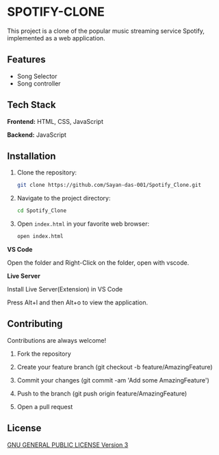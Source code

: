 
# SPOTIFY-CLONE 

This project is a clone of the popular music streaming service Spotify, implemented as a web application.

## Features

- Song Selector
- Song controller

## Tech Stack

**Frontend:** HTML, CSS, JavaScript

**Backend:** JavaScript


## Installation
1. Clone the repository:
    ```bash
    git clone https://github.com/Sayan-das-001/Spotify_Clone.git
    ```
2. Navigate to the project directory:
    ```bash
    cd Spotify_Clone
    ```
3. Open `index.html` in your favorite web browser:
    ```bash
    open index.html
    ```
**VS Code** 

Open the folder and Right-Click on the folder, open with vscode.


**Live Server** 

Install Live Server(Extension) in VS Code

Press Alt+l and then Alt+o to view the application.


## Contributing

Contributions are always welcome!

1. Fork the repository

2. Create your feature branch (git checkout -b feature/AmazingFeature)

3. Commit your changes (git commit -am 'Add some AmazingFeature')

4. Push to the branch (git push origin feature/AmazingFeature)

5. Open a pull request


## License

[ GNU GENERAL PUBLIC LICENSE Version 3](https://choosealicense.com/licenses/gpl-3.0/)

